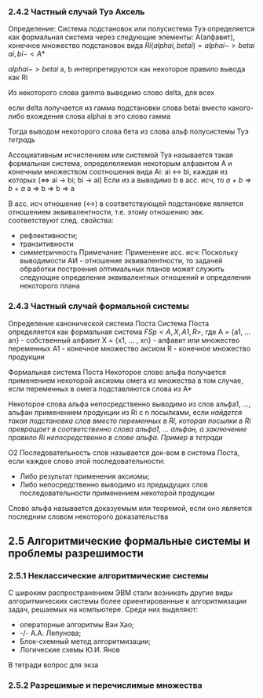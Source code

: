 ### 2.4.2 Частный случай Туэ Аксель
Определение:
Система подстановок или полусистема Туэ определяется как формальная система через следующие элементы: A(алфавит), конечное множество подстановок вида $Ri(alphai, betai) = {alphai -> betai}$
$ai, bi -< A*$

$alphai -> betai$
a, b интерпретируются как некоторое правило вывода как Ri

Из некоторого слова gamma выводимо слово delta, для всех 

если  delta получается из гамма подстановки слова betai вместо какого-либо вхождения слова alphai в это слово гамма


Тогда выводом некоторого слова бета из слова альф полусистемы Туэ *тетрадь*


Ассоциативным исчислением или системой Туэ называется такая формальная система, определеляемая некоторым алфавитом A и конечным множеством соотношения вида Ai: ai <-> bi, каждая из которых (<=> ai -> bi; bi -> ai)
Если из a выводимо b в асс. исч, то _a + b => b + a_
a => b => b => a

В асс. исч отношение (<->) в соответствующей подстановке является отношением эквивалентности, т.е. этому отношению эвк. соответствуют след. свойства:
- рефлективности;
- транзитивности
- симметричность
Примечание: 
Применение асс. исч: 
		Поскольку выводимости АИ - отношение эквивалентности, то задачей обработки построения оптимальных планов может служить следующие определения эквивалентных отношений  и определения некоторого плана


### 2.4.3 Частный случай формальной системы

Определение канонической система Поста
Система Поста определяется как формальная система $FSp <A, X, A1, R>$, 
	где А = {a1, ... an} - собственный алфавит
	X = {x1, ... , xn} - алфавит или множество переменных
	A1 - конечное множество аксиом 
	R - конечное множество продукции

Формальная система Поста
Некоторое слово альфа получается применением некоторой аксиомы омега из множества в том случае, если переменных в омега подставляются слова из А*

Некоторое слова альфа непосредственно выводимо из слов альфа1, ..., альфан применением продукции из Ri с n посылками, если *найдется такая подстановка слов вместо переменных в Ri, которая посылки в Ri превращает в соответственно слова альфа1, ... альфан, а заключение правило Ri непосредственно в слове альфа.*
_Пример в тетради_


О2
Последовательность слов называется док-вом в система Поста, если каждое слово этой последовательности:
- Либо результат применения аксиомы;
- Либо непосредственно выводимо из предыдущих слов последовательности применением некоторой продукции

Слово альфа называется доказуемым или теоремой, если оно является последним словом некоторого доказательства

## 2.5 Алгоритмические формальные системы и проблемы разрешимости

###  2.5.1 Неклассические алгоритмические системы

С широким распространением ЭВМ стали возникать другие виды алгоритмических системы более ориентированные к алгоритмизации задач, решаемых на компьютере.
Среди них выделяют:
- операторные алгоритмы Ван Хао;
- -/- А.А. Лепунова;
- Блок-схемный метод алгоритмизации;
- Логические схемы Ю.И. Янов

В тетради вопрос для экза

### 2.5.2 Разрешимые и перечислимые множества
